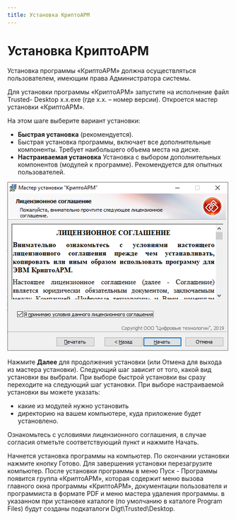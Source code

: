 ```yaml
---
title: Установка КриптоАРМ
---
```

# Установка КриптоАРМ
Установка программы «КриптоАРМ» должна осуществляться пользователем, имеющим права Администратора системы.

Для установки программы «КриптоАРМ» запустите на исполнение файл Trusted- Desktop х.х.exe (где x.x. – номер версии). Откроется мастер установки «КриптоАРМ».

На этом шаге выберите вариант установки:
* **Быстрая установка** (рекомендуется).
* Быстрая установка программы, включает все дополнительные компоненты. Требует наибольшего объема места на диске.
* **Настраиваемая установка**
Установка с выбором дополнительных компонентов (модулей к программе). Рекомендуется для опытных пользователей.

![Скриншот 1](./_images/1.jpg)

Нажмите **Далее** для продолжения установки (или Отмена для выхода из мастера установки).
Следующий шаг зависит от того, какой вид установки вы выбрали.
При выборе быстрой установки вы сразу переходите на следующий шаг установки.
При выборе настраиваемой установки вы можете указать:
- какие из модулей нужно установить
- директорию на вашем компьютере, куда приложение будет установлено.


Ознакомьтесь с условиями лицензионного соглашения, в случае согласия отметьте соответствующий пункт и нажмите Начать.


Начнется установка программы на компьютер.
По окончании установки нажмите кнопку Готово. Для завершения установки перезагрузите компьютер.
После установки программы
в меню Пуск - Программы появится группа «КриптоАРМ», которая содержит меню вызова главного окна программы «КриптоАРМ», документации пользователя и программиста в формате PDF и меню мастера удаления программы.
в указанном при установке каталоге (по умолчанию в каталоге Program Files) будут созданы подкаталоги Digt\Trusted\Desktop.